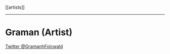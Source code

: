 [[artists]]

---

# Graman (Artist)

[Twitter @GramanhFolcwald](https://twitter.com/GramanhFolcwald)